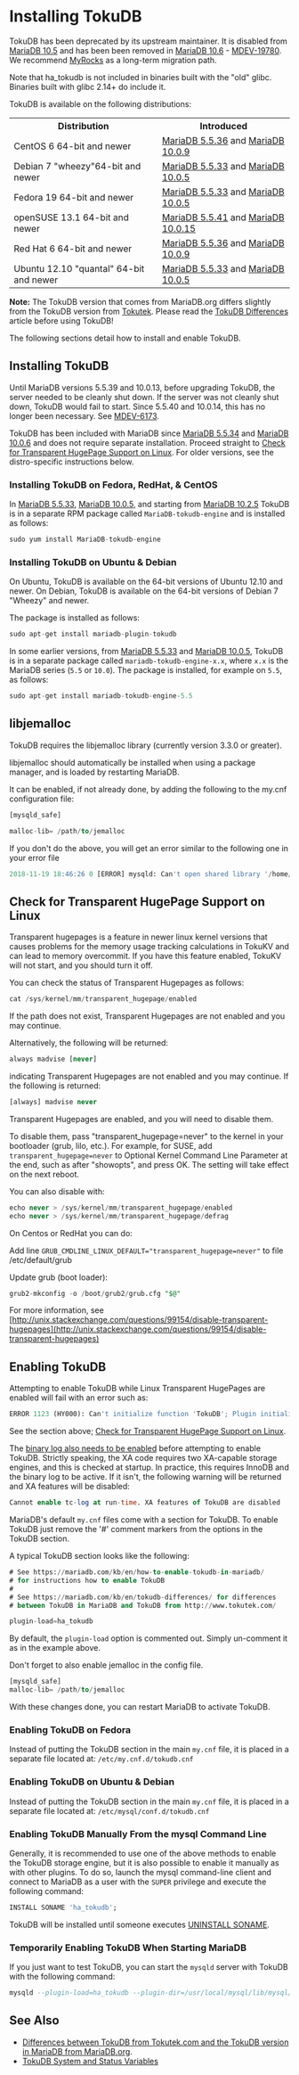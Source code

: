 # Installing TokuDB

TokuDB has been deprecated by its upstream maintainer. It is disabled from [MariaDB 10.5](/kb/en/what-is-mariadb-105/) and has been been removed in [MariaDB 10.6](/kb/en/what-is-mariadb-106/) - [MDEV-19780](https://jira.mariadb.org/browse/MDEV-19780). We recommend [MyRocks](/columns-storage-engines-and-plugins/storage-engines/myrocks) as a long-term migration path.

Note that ha_tokudb is not included in binaries built with the "old" glibc. Binaries built with glibc 2.14+ do include it.

TokuDB is available on the following distributions:

<table><tbody><tr><th>Distribution</th><th>Introduced</th></tr>
<tr><td>CentOS 6 64-bit and newer</td><td><a href="/kb/en/mariadb-5536-release-notes/">MariaDB 5.5.36</a> and <a href="/kb/en/mariadb-1009-release-notes/">MariaDB 10.0.9</a></td></tr>
<tr><td>Debian 7 "wheezy"64-bit and newer</td><td><a href="/kb/en/mariadb-5533-release-notes/">MariaDB 5.5.33</a> and <a href="/kb/en/mariadb-1005-release-notes/">MariaDB 10.0.5</a></td></tr>
<tr><td>Fedora 19 64-bit and newer</td><td><a href="/kb/en/mariadb-5533-release-notes/">MariaDB 5.5.33</a> and <a href="/kb/en/mariadb-1005-release-notes/">MariaDB 10.0.5</a></td></tr>
<tr><td>openSUSE 13.1 64-bit and newer</td><td><a href="/kb/en/mariadb-5541-release-notes/">MariaDB 5.5.41</a> and <a href="/kb/en/mariadb-10015-release-notes/">MariaDB 10.0.15</a></td></tr>
<tr><td>Red Hat 6 64-bit and newer</td><td><a href="/kb/en/mariadb-5536-release-notes/">MariaDB 5.5.36</a> and <a href="/kb/en/mariadb-1009-release-notes/">MariaDB 10.0.9</a></td></tr>
<tr><td>Ubuntu 12.10 "quantal" 64-bit and newer</td><td><a href="/kb/en/mariadb-5533-release-notes/">MariaDB 5.5.33</a> and <a href="/kb/en/mariadb-1005-release-notes/">MariaDB 10.0.5</a></td></tr>
</tbody></table>

<strong>Note:</strong> The TokuDB version that comes from MariaDB.org differs slightly from the
TokuDB version from [Tokutek](http://www.tokutek.com). Please
read the [TokuDB Differences](/columns-storage-engines-and-plugins/storage-engines/tokudb/tokudb-differences) article before using TokuDB!

The following sections detail how to install and enable TokuDB.

## Installing TokuDB

Until MariaDB versions 5.5.39 and 10.0.13, before upgrading TokuDB, the server needed to be cleanly shut down. If the server was not cleanly shut down, TokuDB would fail to start. Since 5.5.40 and 10.0.14, this has no longer been necessary. See [MDEV-6173](https://jira.mariadb.org/browse/MDEV-6173).

TokuDB has been included with MariaDB since [MariaDB 5.5.34](/kb/en/mariadb-5534-release-notes/) and [MariaDB 10.0.6](/kb/en/mariadb-1006-release-notes/) and does not require separate installation. Proceed straight to [Check for Transparent HugePage Support on Linux](#check-for-transparent-hugepage-support-on-linux). For older versions, see the distro-specific instructions below.

### Installing TokuDB on Fedora, RedHat, &amp; CentOS

In [MariaDB 5.5.33](/kb/en/mariadb-5533-release-notes/), [MariaDB 10.0.5](/kb/en/mariadb-1005-release-notes/), and starting from [MariaDB 10.2.5](/kb/en/mariadb-1025-release-notes/) TokuDB is in a separate RPM package
called `MariaDB-tokudb-engine` and is installed as follows:

```sql
sudo yum install MariaDB-tokudb-engine
```

### Installing TokuDB on Ubuntu &amp; Debian

On Ubuntu, TokuDB is available on the 64-bit versions of Ubuntu 12.10 and
newer. On Debian, TokuDB is available on the 64-bit versions of Debian 7
"Wheezy" and newer.

The package is installed as follows:

```sql
sudo apt-get install mariadb-plugin-tokudb
```

In some earlier versions, from [MariaDB 5.5.33](/kb/en/mariadb-5533-release-notes/) and [MariaDB 10.0.5](/kb/en/mariadb-1005-release-notes/), TokuDB is in a separate package called
`mariadb-tokudb-engine-x.x`, where `x.x` is the MariaDB series (`5.5` or
`10.0`). The package is installed, for example on `5.5`, as follows:

```sql
sudo apt-get install mariadb-tokudb-engine-5.5
```

## libjemalloc

TokuDB requires the libjemalloc library (currently version 3.3.0 or greater).

libjemalloc should automatically be installed when using a package manager, and is loaded by restarting MariaDB.

It can be enabled, if not already done, by adding the following to the my.cnf configuration file:

```sql
[mysqld_safe]

malloc-lib= /path/to/jemalloc
```

If you don't do the above, you will get an error similar to the following one in your error file

```sql
2018-11-19 18:46:26 0 [ERROR] mysqld: Can't open shared library '/home/my/maria-10.3/mysql-test/var/plugins/ha_tokudb.so' (errno: 2, /usr/lib64/libjemalloc.so.2: cannot allocate memory in static TLS block)
```

## Check for Transparent HugePage Support on Linux

Transparent hugepages is a feature in newer linux kernel versions that causes
problems for the memory usage tracking calculations in TokuKV and can lead to
memory overcommit. If you have this feature enabled, TokuKV will not start, and
you should turn it off.

You can check the status of Transparent Hugepages as follows:

```sql
cat /sys/kernel/mm/transparent_hugepage/enabled
```

If the path does not exist, Transparent Hugepages are not enabled and you may continue.

Alternatively, the following will be returned:

```sql
always madvise [never]
```

indicating Transparent Hugepages are not enabled and you may continue. If the following is returned:

```sql
[always] madvise never
```

Transparent Hugepages are enabled, and you will need to disable them.

To disable them, pass "transparent_hugepage=never" to the kernel in your bootloader (grub, lilo, etc.). For example, for SUSE, add `transparent_hugepage=never` to Optional Kernel Command Line Parameter at the end, such as after "showopts", and press OK. The setting will take effect on the next reboot.

You can also disable with:

```sql
echo never > /sys/kernel/mm/transparent_hugepage/enabled
echo never > /sys/kernel/mm/transparent_hugepage/defrag
```

On Centos or RedHat you can do:

Add line <code class="fixed" style="white-space:pre-wrap">GRUB_CMDLINE_LINUX_DEFAULT="transparent_hugepage=never"</code> to file /etc/default/grub

Update grub (boot loader):

```sql
grub2-mkconfig -o /boot/grub2/grub.cfg "$@"
```

For more information, see [http://unix.stackexchange.com/questions/99154/disable-transparent-hugepages](http://unix.stackexchange.com/questions/99154/disable-transparent-hugepages)

## Enabling TokuDB

Attempting to enable TokuDB while Linux Transparent HugePages are enabled will fail with an error such as:

```sql
ERROR 1123 (HY000): Can't initialize function 'TokuDB'; Plugin initialization function failed
```

See the section above; [Check for Transparent HugePage Support on Linux](#check-for-transparent-hugepage-support-on-linux).

The [binary log also needs to be enabled](/mariadb-administration/server-monitoring-logs/binary-log/activating-the-binary-log) before attempting to enable TokuDB. Strictly speaking, the XA code requires two XA-capable storage engines, and this is checked at startup. In practice, this requires InnoDB and the binary log to be active. If it isn't, the following warning will be returned and XA features will be disabled:

```sql
Cannot enable tc-log at run-time. XA features of TokuDB are disabled
```

MariaDB's default <code class="highlight fixed" style="white-space:pre-wrap">my.cnf</code> files come with a section for
TokuDB. To enable TokuDB just remove the '#' comment markers from the options
in the TokuDB section.

A typical TokuDB section looks like the following:

```sql
# See https://mariadb.com/kb/en/how-to-enable-tokudb-in-mariadb/
# for instructions how to enable TokuDB
#
# See https://mariadb.com/kb/en/tokudb-differences/ for differences
# between TokuDB in MariaDB and TokuDB from http://www.tokutek.com/

plugin-load=ha_tokudb
```

By default, the `plugin-load` option is commented out. Simply un-comment it
as in the example above.

Don't forget to also enable jemalloc in the config file.

```sql
[mysqld_safe]
malloc-lib= /path/to/jemalloc
```

With these changes done, you can restart MariaDB to activate TokuDB.

### Enabling TokuDB on Fedora

Instead of putting the TokuDB section in the main `my.cnf` file, it is
placed in a separate file located at: `/etc/my.cnf.d/tokudb.cnf`

### Enabling TokuDB on Ubuntu &amp; Debian

Instead of putting the TokuDB section in the main `my.cnf` file, it is
placed in a separate file located at: `/etc/mysql/conf.d/tokudb.cnf`

### Enabling TokuDB Manually From the mysql Command Line

Generally, it is recommended to use one of the above methods to enable the
TokuDB storage engine, but it is also possible to enable it manually as with
other plugins. To do so, launch the mysql command-line client and connect to
MariaDB as a user with the `SUPER` privilege and execute the following
command:

```sql
INSTALL SONAME 'ha_tokudb';
```

TokuDB will be installed until someone executes [UNINSTALL SONAME](/sql-statements-structure/sql-statements/administrative-sql-statements/plugin-sql-statements/uninstall-soname).

### Temporarily Enabling TokuDB When Starting MariaDB

If you just want to test TokuDB, you can start the `mysqld` server with TokuDB with the following command:

```sql
mysqld --plugin-load=ha_tokudb --plugin-dir=/usr/local/mysql/lib/mysql/plugin
```

## See Also

- [Differences between TokuDB from Tokutek.com and the TokuDB version in MariaDB from MariaDB.org](/columns-storage-engines-and-plugins/storage-engines/tokudb/tokudb-differences).
- [TokuDB System and Status Variables](/kb/en/tokudb-system-and-status-variables/)